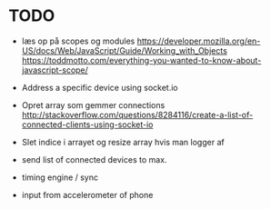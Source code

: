 # TODO

- læs op på scopes og modules
https://developer.mozilla.org/en-US/docs/Web/JavaScript/Guide/Working_with_Objects
https://toddmotto.com/everything-you-wanted-to-know-about-javascript-scope/

- Address a specific device using socket.io
- Opret array som gemmer connections
        http://stackoverflow.com/questions/8284116/create-a-list-of-connected-clients-using-socket-io
- Slet indice i arrayet og resize array hvis man logger af
- send list of connected devices to max.
- timing engine / sync
- input from accelerometer of phone